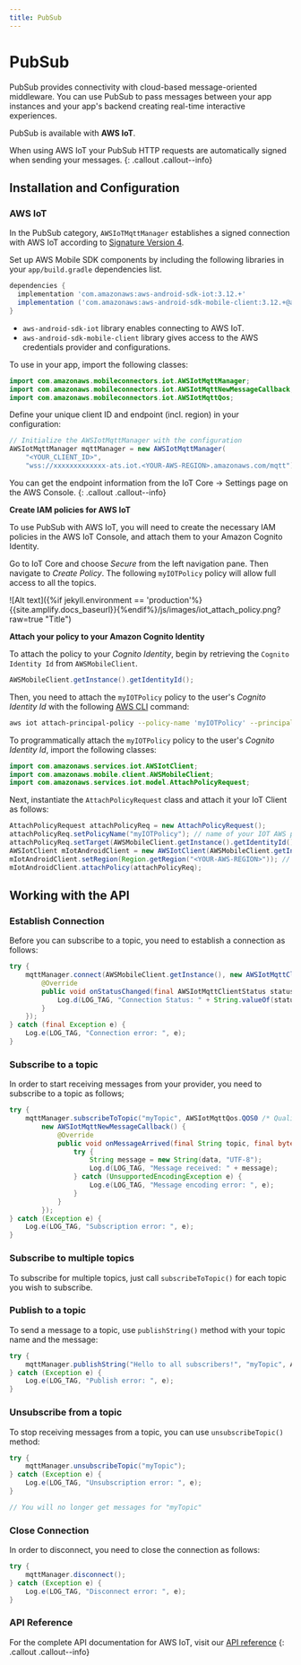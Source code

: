 ```yaml
---
title: PubSub
---
```

# PubSub

PubSub provides connectivity with cloud-based message-oriented middleware. You can use PubSub to pass messages between your app instances and your app's backend creating real-time interactive experiences.

PubSub is available with **AWS IoT**. 

When using AWS IoT your PubSub HTTP requests are automatically signed when sending your messages.
{: .callout .callout--info}

## Installation and Configuration

### AWS IoT

In the PubSub category, `AWSIoTMqttManager` establishes a signed connection with AWS IoT according to [Signature Version 4](https://docs.aws.amazon.com/general/latest/gr/signature-version-4.html). 

Set up AWS Mobile SDK components by including the following libraries in your `app/build.gradle` dependencies list.

```groovy
dependencies {
  implementation 'com.amazonaws:aws-android-sdk-iot:3.12.+'
  implementation ('com.amazonaws:aws-android-sdk-mobile-client:3.12.+@aar') { transitive = true }
}
```

* `aws-android-sdk-iot` library enables connecting to AWS IoT.
* `aws-android-sdk-mobile-client` library gives access to the AWS credentials provider and configurations.

To use in your app, import the following classes:

```java
import com.amazonaws.mobileconnectors.iot.AWSIotMqttManager;
import com.amazonaws.mobileconnectors.iot.AWSIotMqttNewMessageCallback;
import com.amazonaws.mobileconnectors.iot.AWSIotMqttQos;
```

Define your unique client ID and endpoint (incl. region) in your configuration:

```java
// Initialize the AWSIotMqttManager with the configuration
AWSIotMqttManager mqttManager = new AWSIotMqttManager(
	"<YOUR_CLIENT_ID>", 
	"wss://xxxxxxxxxxxxx-ats.iot.<YOUR-AWS-REGION>.amazonaws.com/mqtt");
```
You can get the endpoint information from the IoT Core -> Settings page on the AWS Console.
{: .callout .callout--info}

**Create IAM policies for AWS IoT**

To use PubSub with AWS IoT, you will need to create the necessary IAM policies in the AWS IoT Console, and attach them to your Amazon Cognito Identity. 

Go to IoT Core and choose *Secure* from the left navigation pane. Then navigate to *Create Policy*. The following `myIOTPolicy` policy will allow full access to all the topics.

![Alt text]({%if jekyll.environment == 'production'%}{{site.amplify.docs_baseurl}}{%endif%}/js/images/iot_attach_policy.png?raw=true "Title")


**Attach your policy to your Amazon Cognito Identity**

To attach the policy to your *Cognito Identity*, begin by retrieving the `Cognito Identity Id` from `AWSMobileClient`.

```java
AWSMobileClient.getInstance().getIdentityId();
```

Then, you need to attach the `myIOTPolicy` policy to the user's *Cognito Identity Id* with the following [AWS CLI](https://aws.amazon.com/cli/) command:

```bash
aws iot attach-principal-policy --policy-name 'myIOTPolicy' --principal '<YOUR_COGNITO_IDENTITY_ID>'
```

To programmatically attach the `myIOTPolicy` policy to the user's *Cognito Identity Id*, import the following classes:

```java
import com.amazonaws.services.iot.AWSIotClient;
import com.amazonaws.mobile.client.AWSMobileClient;
import com.amazonaws.services.iot.model.AttachPolicyRequest;
```

Next, instantiate the `AttachPolicyRequest` class and attach it your IoT Client as follows:

```java
AttachPolicyRequest attachPolicyReq = new AttachPolicyRequest();
attachPolicyReq.setPolicyName("myIOTPolicy"); // name of your IOT AWS policy
attachPolicyReq.setTarget(AWSMobileClient.getInstance().getIdentityId());
AWSIotClient mIotAndroidClient = new AWSIotClient(AWSMobileClient.getInstance());
mIotAndroidClient.setRegion(Region.getRegion("<YOUR-AWS-REGION>")); // name of your IoT Region such as "us-east-1"
mIotAndroidClient.attachPolicy(attachPolicyReq);
```

## Working with the API

### Establish Connection

Before you can subscribe to a topic, you need to establish a connection as follows:

```java
try {
    mqttManager.connect(AWSMobileClient.getInstance(), new AWSIotMqttClientStatusCallback() {
        @Override
        public void onStatusChanged(final AWSIotMqttClientStatus status, final Throwable throwable) {
            Log.d(LOG_TAG, "Connection Status: " + String.valueOf(status));
        }
    });
} catch (final Exception e) {
    Log.e(LOG_TAG, "Connection error: ", e);
}
```

### Subscribe to a topic

In order to start receiving messages from your provider, you need to subscribe to a topic as follows;

```java
try {
	mqttManager.subscribeToTopic("myTopic", AWSIotMqttQos.QOS0 /* Quality of Service */,
	    new AWSIotMqttNewMessageCallback() {
	        @Override
	        public void onMessageArrived(final String topic, final byte[] data) {
	        	try {
                    String message = new String(data, "UTF-8");
                    Log.d(LOG_TAG, "Message received: " + message);
                } catch (UnsupportedEncodingException e) {
                    Log.e(LOG_TAG, "Message encoding error: ", e);
                }
	        }
	    });
} catch (Exception e) {
    Log.e(LOG_TAG, "Subscription error: ", e);
}
```

### Subscribe to multiple topics

To subscribe for multiple topics, just call `subscribeToTopic()` for each topic you wish to subscribe. 

### Publish to a topic

To send a message to a topic, use `publishString()` method with your topic name and the message:

```java
try {
    mqttManager.publishString("Hello to all subscribers!", "myTopic", AWSIotMqttQos.QOS0);
} catch (Exception e) {
    Log.e(LOG_TAG, "Publish error: ", e);
}
```

### Unsubscribe from a topic

To stop receiving messages from a topic, you can use `unsubscribeTopic()` method:

```java
try {
    mqttManager.unsubscribeTopic("myTopic");
} catch (Exception e) {
    Log.e(LOG_TAG, "Unsubscription error: ", e);
}

// You will no longer get messages for "myTopic"
```

### Close Connection

In order to disconnect, you need to close the connection as follows:

```java
try {
    mqttManager.disconnect();
} catch (Exception e) {
    Log.e(LOG_TAG, "Disconnect error: ", e);
}
```

### API Reference

For the complete API documentation for AWS IoT, visit our [API reference](https://aws-amplify.github.io/aws-sdk-android/docs/reference/com/amazonaws/mobileconnectors/iot/package-frame.html)
{: .callout .callout--info}
